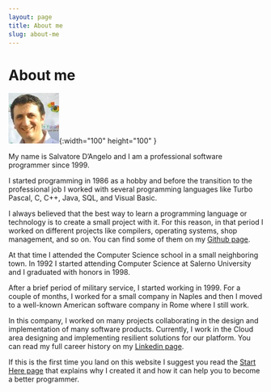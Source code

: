 ```yaml
---
layout: page
title: About me
slug: about-me
---
```

# About me

![Salvatore D'Angelo](assets/img/salvatore_d_angelo.jpeg){:width="100" height="100" }

My name is Salvatore D’Angelo and I am a professional software programmer since 1999.

I started programming in 1986 as a hobby and before the transition to the professional job I worked with several programming languages like Turbo Pascal, C, C++, Java, SQL, and Visual Basic.

I always believed that the best way to learn a programming language or technology is to create a small project with it. For this reason, in that period I worked on different projects like compilers, operating systems, shop management, and so on. You can find some of them on my [Github page](https://github.com/sasadangelo/).

At that time I attended the Computer Science school in a small neighboring town. In 1992 I started attending Computer Science at Salerno University and I graduated with honors in 1998.

After a brief period of military service, I started working in 1999. For a couple of months, I worked for a small company in Naples and then I moved to a well-known American software company in Rome where I still work.

In this company, I worked on many projects collaborating in the design and implementation of many software products. Currently, I work in the Cloud area designing and implementing resilient solutions for our platform. You can read my full career history on my [Linkedin page](https://www.linkedin.com/in/salvatore-d-angelo-0321851/).

If this is the first time you land on this website I suggest you read the [Start Here page](start-here.html) that explains why I created it and how it can help you to become a better programmer.
